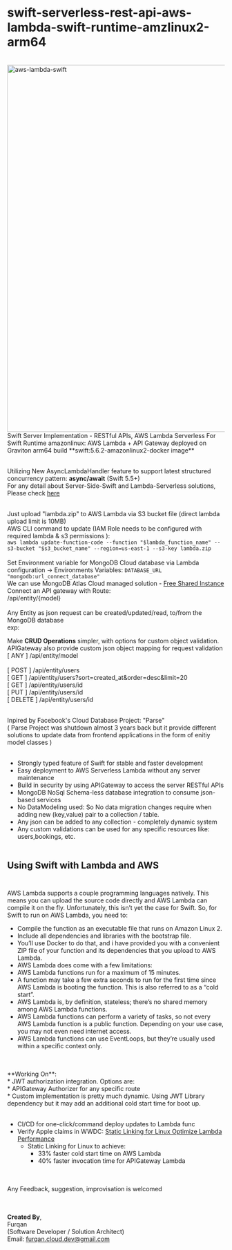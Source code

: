 # swift-serverless-rest-api-aws-lambda-swift-runtime-amzlinux2-arm64
</BR>
<img width="850" alt="aws-lambda-swift " src="https://user-images.githubusercontent.com/102517671/180840050-becf4230-6b32-4be3-ae84-d8b88c1887c8.png">

</BR>
Swift Server Implementation - RESTful APIs, AWS Lambda Serverless For Swift Runtime amazonlinux: AWS Lambda + API Gateway deployed on Graviton arm64 build **swift:5.6.2-amazonlinux2-docker image** </BR></BR>

Utilizing New AsyncLambdaHandler feature to support latest structured concurrency pattern: **async/await**  (Swift 5.5+) 
</BR>
For any detail about Server-Side-Swift and Lambda-Serverless solutions, Please check [here](https://docs.google.com/document/d/1GlGv0avpbpE6lqJbpxz5iHgaiPMC5E543rYGg5Ionbw/edit?usp=sharing)  </BR></BR>

Just upload "lambda.zip" to AWS Lambda via S3 bucket file (direct lambda upload limit is 10MB) </BR>
AWS CLI command to update (IAM Role needs to be configured with required lambda & s3 permissions ): </BR>
`aws lambda update-function-code --function "$lambda_function_name" --s3-bucket "$s3_bucket_name" --region=us-east-1 --s3-key lambda.zip`   
</BR>
Set Environment variable for MongoDB Cloud database via Lambda configuration -> Environments Variables: `DATABASE_URL "mongodb:url_connect_database"` </BR>
We can use MongoDB Atlas Cloud managed solution - [Free Shared Instance](https://www.mongodb.com/blog/post/free-your-genius-on-mongodb-atlas-free-tier)
</BR>
Connect an API gateway with Route: </BR>
/api/entity/{model} </BR></BR>
Any Entity as json request can be created/updated/read,  to/from the MongoDB database </BR>
exp: </BR>

Make **CRUD Operations** simpler, with options for custom object validation. APIGateway also provide custom json object mapping for request validation</BR>
[ ANY ]  /api/entity/model
</BR></BR>
[ POST ]  /api/entity/users </BR>
[ GET ] /api/entity/users?sort=created_at&order=desc&limit=20 </BR>
[ GET ] /api/entity/users/id </BR>
[ PUT ] /api/entity/users/id </BR>
[ DELETE ] /api/entity/users/id </BR>

</BR> 
Inpired by Facebook's Cloud Database Project: "Parse" </BR>
( Parse Project was shutdown almost 3 years back but it provide different solutions to update data from frontend applications in the form of enitiy model classes ) </BR></BR>

- Strongly typed feature of Swift for stable and faster development </BR>
- Easy deployment to AWS Serverless Lambda without any server maintenance </BR>
- Build in security by using APIGateway to access the server RESTful APIs </BR>
- MongoDB NoSql Schema-less database integration to consume json-based services </BR>
- No DataModeling used: So No data migration changes require when adding new (key,value) pair to a collection / table. </BR>
- Any json can be added to any collection - completely dynamic system </BR>
- Any custom validations can be used for any specific resources like: users,bookings,  etc. </BR></BR>



## Using Swift with Lambda and AWS </BR></BR>
AWS Lambda supports a couple programming languages natively. This means you can upload the source code directly and AWS Lambda can compile it on the fly. Unfortunately, this isn’t yet the case for Swift. So, for Swift to run on AWS Lambda, you need to: </BR>
- Compile the function as an executable file that runs on Amazon Linux 2. </BR>
- Include all dependencies and libraries with the bootstrap file. </BR>
- You’ll use Docker to do that, and i have provided you with a convenient ZIP file of your function and its dependencies that you upload to AWS Lambda. </BR>
- AWS Lambda does come with a few limitations: </BR>
- AWS Lambda functions run for a maximum of 15 minutes. </BR>
- A function may take a few extra seconds to run for the first time since AWS Lambda is booting the function. This is also referred to as a “cold start”. </BR>
- AWS Lambda is, by definition, stateless; there’s no shared memory among AWS Lambda functions. </BR>
- AWS Lambda functions can perform a variety of tasks, so not every AWS Lambda function is a public function. Depending on your use case, you may not even need internet access. </BR>
- AWS Lambda functions can use EventLoops, but they’re usually used within a specific context only. </BR></BR>



</BR>
**Working On**:
</BR>
* JWT authorization integration. Options are: </BR>
  * APIGateway Authorizer for any specific route</BR>
  * Custom implementation is pretty much dynamic. Using JWT Library dependency but it may add an additional cold start time for boot up. </BR></BR>

* CI/CD for one-click/command deploy updates to Lambda func </BR>
* Verify Apple claims in WWDC: [Static Linking for Linux Optimize Lambda Performance](https://www.linkedin.com/posts/muhammad-furqan-121b691a_swiftonserver-swift-server-activity-6954367874148749312-JBrD?utm_source=linkedin_share&utm_medium=member_desktop_web) </BR>
  * Static Linking for Linux to achieve: </BR>
    * 33% faster cold start time on AWS Lambda </BR>
    * 40% faster invocation time for APIGateway Lambda</BR></BR>



</BR>Any Feedback, suggestion, improvisation is welcomed</BR>

</BR></BR>
**Created By**, </BR>
Furqan </BR>
(Software Developer / Solution Architect) </BR>
Email: furqan.cloud.dev@gmail.com </BR></BR>

